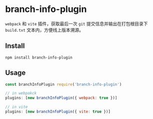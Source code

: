 # branch-info-plugin
`webpack` 和 `vite` 插件，获取最后一次 `git` 提交信息并输出在打包根目录下 `build.txt` 文本内，方便线上版本溯源。

## Install
`npm install branch-info-plugin`
## Usage
```js
const branchInfoPlugin require('branch-info-plugin')

// in webpakck
plugins: [new branchInfoPlugin({ webpack: true })]

// in vite
plugins: [new branchInfoPlugin({ vite: true })]
```
